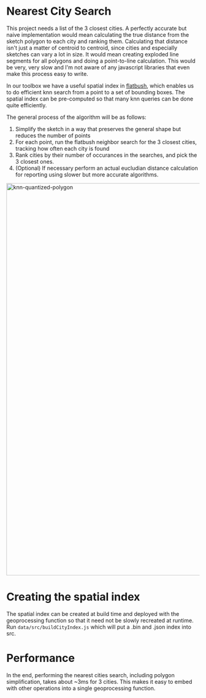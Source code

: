 # Nearest City Search

This project needs a list of the 3 closest cities. A perfectly accurate 
but naive implementation would mean calculating the true distance from the 
sketch polygon to each city and ranking them. Calculating that distance isn't 
just a matter of centroid to centroid, since cities and especially sketches can
vary a lot in size. It would mean creating exploded line segments for all 
polygons and doing a point-to-line calculation. This would be very, very slow 
and I'm not aware of any javascript libraries that even make this process easy 
to write.

In our toolbox we have a useful spatial index in
[flatbush](https://github.com/mourner/flatbush), which enables us to do
efficient knn search from a point to a set of bounding boxes. The spatial index
can be pre-computed so that many knn queries can be done quite efficiently. 

The general process of the algorithm will be as follows:

  1. Simplify the sketch in a way that preserves the general shape but reduces 
     the number of points
  2. For each point, run the flatbush neighbor search for the 3 closest cities,
     tracking how often each city is found
  3. Rank cities by their number of occurances in the searches, and pick the 3
     closest ones.
  4. (Optional) If necessary perform an actual eucludian distance calculation 
     for reporting using slower but more accurate algorithms.

<img width="1024" alt="knn-quantized-polygon" src="https://github.com/underbluewaters/oregon-next/assets/511063/89bc74c6-d350-4432-a2b9-2af637715e28">

# Creating the spatial index

The spatial index can be created at build time and deployed with the
geoprocessing function so that it need not be slowly recreated at runtime. Run
`data/src/buildCityIndex.js` which will put a .bin and .json index into src.


# Performance

In the end, performing the nearest cities search, including polygon 
simplification, takes about ~3ms for 3 cities. This makes it easy to embed with
other operations into a single geoprocessing function.